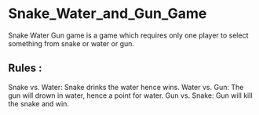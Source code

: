 # Snake_Water_and_Gun_Game
Snake Water Gun game is a game which requires only one player to select something from snake or water or gun.

## Rules :
Snake vs. Water: Snake drinks the water hence wins.
Water vs. Gun: The gun will drown in water, hence a point for water.
Gun vs. Snake: Gun will kill the snake and win.

